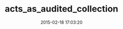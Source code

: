 ---
layout: post
title:  "acts_as_audited_collection"
repo:   "smangelsdorf/acts_as_audited_collection"
date:   2015-02-18 17:03:20
gemurl: https://github.com/smangelsdorf/acts_as_audited_collection
---